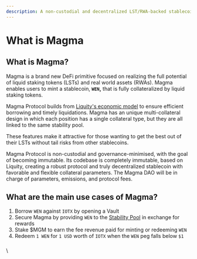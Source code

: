 ```yaml
---
description: A non-custodial and decentralized LST/RWA-backed stablecoin.
---
```


# What is Magma

## **What is Magma?**

Magma is a brand new DeFi primitive focused on realizing the full potential of liquid staking tokens (LSTs) and real world assets (RWAs). Magma enables users to mint a stablecoin, **`WEN`,** that is fully collateralized by liquid staking tokens.&#x20;

Magma Protocol builds from [Liquity's economic model](https://github.com/liquity/dev) to ensure efficient borrowing and timely liquidations. Magma has an unique multi-collateral design in which each position has a single collateral type, but they are all linked to the same stability pool.

These features make it attractive for those wanting to get the best out of their LSTs without tail risks from other stablecoins.&#x20;

Magma Protocol is non-custodial and governance-minimised, with the goal of becoming immutable. Its codebase is completely immutable, based on Liquity, creating a robust protocol and truly decentralized stablecoin with favorable and flexible collateral parameters. The Magma DAO will be in charge of parameters, emissions, and protocol fees.

## What are the main use cases of Magma?

1. Borrow `WEN` against `IOTX` by opening a Vault
2. Secure Magma by providing `WEN` to the [Stability Pool](protocol-concepts/stability-pool-and-liquidations.md) in exchange for rewards
3. Stake $MGM to earn the fee revenue paid for minting or redeeming `WEN`
4. Redeem `1 WEN` for `1 USD` worth of `IOTX` when the `WEN` peg falls below `$1`

###

\
